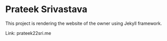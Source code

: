 # Prateek Srivastava

This project is rendering the website of the owner using Jekyll framework.

Link: prateek22sri.me

